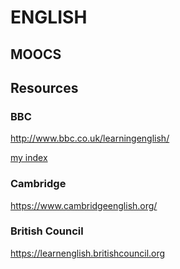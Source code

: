 # ENGLISH

## MOOCS

## Resources

### BBC
http://www.bbc.co.uk/learningenglish/

[my index](courses/bbc/readme.md)

### Cambridge
https://www.cambridgeenglish.org/

###  British Council
https://learnenglish.britishcouncil.org


